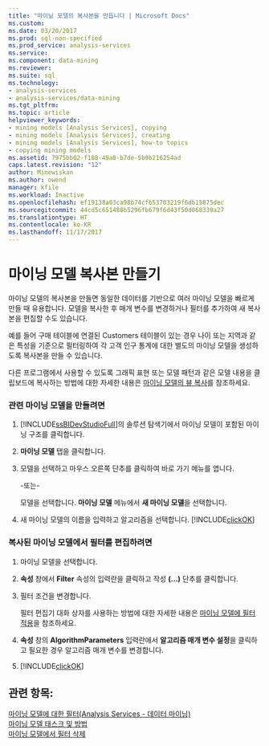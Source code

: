 ```yaml
---
title: "마이닝 모델의 복사본을 만듭니다 | Microsoft Docs"
ms.custom: 
ms.date: 03/20/2017
ms.prod: sql-non-specified
ms.prod_service: analysis-services
ms.service: 
ms.component: data-mining
ms.reviewer: 
ms.suite: sql
ms.technology:
- analysis-services
- analysis-services/data-mining
ms.tgt_pltfrm: 
ms.topic: article
helpviewer_keywords:
- mining models [Analysis Services], copying
- mining models [Analysis Services], creating
- mining models [Analysis Services], how-to topics
- copying mining models
ms.assetid: 7975bb02-f188-49a0-b7de-5b9b216254ad
caps.latest.revision: "12"
author: Minewiskan
ms.author: owend
manager: kfile
ms.workload: Inactive
ms.openlocfilehash: ef19138a03ca98b74cfb53703219f6db15875dec
ms.sourcegitcommit: 44cd5c651488b5296fb679f6d43f50d068339a27
ms.translationtype: HT
ms.contentlocale: ko-KR
ms.lasthandoff: 11/17/2017
---
```

# <a name="make-a-copy-of-a-mining-model"></a>마이닝 모델 복사본 만들기
  마이닝 모델의 복사본을 만들면 동일한 데이터를 기반으로 여러 마이닝 모델을 빠르게 만들 때 유용합니다. 모델을 복사한 후 매개 변수를 변경하거나 필터를 추가하여 새 복사본을 편집할 수도 있습니다.  
  
 예를 들어 구매 테이블에 연결된 Customers 테이블이 있는 경우 나이 또는 지역과 같은 특성을 기준으로 필터링하여 각 고객 인구 통계에 대한 별도의 마이닝 모델을 생성하도록 복사본을 만들 수 있습니다.  
  
 다른 프로그램에서 사용할 수 있도록 그래픽 표현 또는 모델 패턴과 같은 모델 내용을 클립보드에 복사하는 방법에 대한 자세한 내용은 [마이닝 모델의 뷰 복사](../../analysis-services/data-mining/copy-a-view-of-a-mining-model.md)를 참조하세요.  
  
### <a name="to-create-a-related-mining-model"></a>관련 마이닝 모델을 만들려면  
  
1.  [!INCLUDE[ssBIDevStudioFull](../../includes/ssbidevstudiofull-md.md)]의 솔루션 탐색기에서 마이닝 모델이 포함된 마이닝 구조를 클릭합니다.  
  
2.  **마이닝 모델** 탭을 클릭합니다.  
  
3.  모델을 선택하고 마우스 오른쪽 단추를 클릭하여 바로 가기 메뉴를 엽니다.  
  
     -또는-  
  
     모델을 선택합니다. **마이닝 모델** 메뉴에서 **새 마이닝 모델**을 선택합니다.  
  
4.  새 마이닝 모델의 이름을 입력하고 알고리즘을 선택합니다. [!INCLUDE[clickOK](../../includes/clickok-md.md)]  
  
### <a name="to-edit-the-filter-on-the-copied-mining-model"></a>복사된 마이닝 모델에서 필터를 편집하려면  
  
1.  마이닝 모델을 선택합니다.  
  
2.  **속성** 창에서 **Filter** 속성의 입력란을 클릭하고 작성 **(...)** 단추를 클릭합니다.  
  
3.  필터 조건을 변경합니다.  
  
     필터 편집기 대화 상자를 사용하는 방법에 대한 자세한 내용은 [마이닝 모델에 필터 적용](../../analysis-services/data-mining/apply-a-filter-to-a-mining-model.md)을 참조하세요.  
  
4.  **속성** 창의 **AlgorithmParameters** 입력란에서 **알고리즘 매개 변수 설정**을 클릭하고 필요한 경우 알고리즘 매개 변수를 변경합니다.  
  
5.  [!INCLUDE[clickOK](../../includes/clickok-md.md)]  
  
## <a name="see-also"></a>관련 항목:  
 [마이닝 모델에 대한 필터&#40;Analysis Services - 데이터 마이닝&#41;](../../analysis-services/data-mining/filters-for-mining-models-analysis-services-data-mining.md)   
 [마이닝 모델 태스크 및 방법](../../analysis-services/data-mining/mining-model-tasks-and-how-tos.md)   
 [마이닝 모델에서 필터 삭제](../../analysis-services/data-mining/delete-a-filter-from-a-mining-model.md)  
  
  
